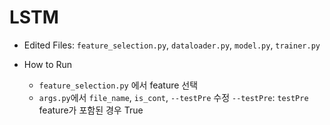 # LSTM

* Edited Files: `feature_selection.py`, `dataloader.py`, `model.py`, `trainer.py`

* How to Run
  *  `feature_selection.py` 에서 feature 선택
  * `args.py`에서 `file_name`, `is_cont`, `--testPre` 수정
   `--testPre`: `testPre` feature가 포함된 경우 True

